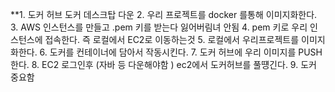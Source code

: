 **1. 도커 허브 도커 데스크탑 다운 
2. 우리 프로젝트를 docker 를통해 이미지화한다. 
3. AWS 인스턴스를 만들고 .pem 키를 받는다 잃어버림녀 안됨 
4. pem 키로 우리 인스턴스에 접속한다.  즉 로컬에서 EC2로 이동하는것 
5. 로컬에서  우리프로젝트를 이미지화한다.
6. 도커를 컨테이너에 담아서 작동시킨다. 
7. 도커 허브에 우리 이미지를 PUSH 한다.
8. EC2 로그인후 (자바 등 다운해야함 ) ec2에서 도커허브를 풀떙긴다.
9. 도커 중요함 
